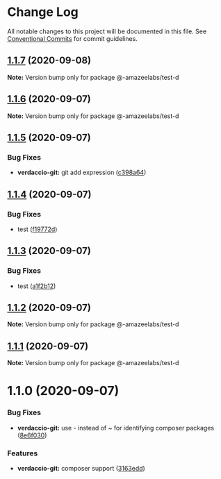 # Change Log

All notable changes to this project will be documented in this file.
See [Conventional Commits](https://conventionalcommits.org) for commit guidelines.

## [1.1.7](https://github.com/AmazeeLabs/silverback-mono/compare/@-amazeelabs/test-d@1.1.6...@-amazeelabs/test-d@1.1.7) (2020-09-08)

**Note:** Version bump only for package @-amazeelabs/test-d





## [1.1.6](https://github.com/AmazeeLabs/silverback-mono/compare/@-amazeelabs/test-d@1.1.5...@-amazeelabs/test-d@1.1.6) (2020-09-07)

**Note:** Version bump only for package @-amazeelabs/test-d





## [1.1.5](https://github.com/AmazeeLabs/silverback-mono/compare/@-amazeelabs/test-d@1.1.4...@-amazeelabs/test-d@1.1.5) (2020-09-07)


### Bug Fixes

* **verdaccio-git:** git add expression ([c398a64](https://github.com/AmazeeLabs/silverback-mono/commit/c398a64d899ae94375150cf9f08e5e70f9bceacf))





## [1.1.4](https://github.com/AmazeeLabs/silverback-mono/compare/@-amazeelabs/test-d@1.1.3...@-amazeelabs/test-d@1.1.4) (2020-09-07)


### Bug Fixes

* test ([f19772d](https://github.com/AmazeeLabs/silverback-mono/commit/f19772d22de684bfd485566570bc8c2efef65cb2))





## [1.1.3](https://github.com/AmazeeLabs/silverback-mono/compare/@-amazeelabs/test-d@1.1.2...@-amazeelabs/test-d@1.1.3) (2020-09-07)


### Bug Fixes

* test ([a1f2b12](https://github.com/AmazeeLabs/silverback-mono/commit/a1f2b12d3c86ae811407a4558a1cdbbb466ee82e))





## [1.1.2](https://github.com/AmazeeLabs/silverback-mono/compare/@-amazeelabs/test-d@1.1.1...@-amazeelabs/test-d@1.1.2) (2020-09-07)

**Note:** Version bump only for package @-amazeelabs/test-d





## [1.1.1](https://github.com/AmazeeLabs/silverback-mono/compare/@-amazeelabs/test-d@1.1.0...@-amazeelabs/test-d@1.1.1) (2020-09-07)

**Note:** Version bump only for package @-amazeelabs/test-d





# 1.1.0 (2020-09-07)


### Bug Fixes

* **verdaccio-git:** use - instead of ~ for identifying composer packages ([8e6f030](https://github.com/AmazeeLabs/silverback-mono/commit/8e6f0307a5dca7c97f9ad65135143d7fcb71f8d7))


### Features

* **verdaccio-git:** composer support ([3163edd](https://github.com/AmazeeLabs/silverback-mono/commit/3163eddb925f24b7786b37d735106a0b8fd32b2f))
